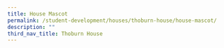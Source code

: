 ```yaml
---
title: House Mascot
permalink: /student-development/houses/thoburn-house/house-mascot/
description: ""
third_nav_title: Thoburn House
---
```

